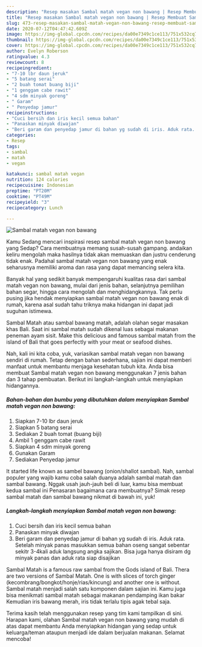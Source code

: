 ```yaml
---
description: "Resep masakan Sambal matah vegan non bawang | Resep Membuat Sambal matah vegan non bawang Yang Enak Dan Mudah"
title: "Resep masakan Sambal matah vegan non bawang | Resep Membuat Sambal matah vegan non bawang Yang Enak Dan Mudah"
slug: 473-resep-masakan-sambal-matah-vegan-non-bawang-resep-membuat-sambal-matah-vegan-non-bawang-yang-enak-dan-mudah
date: 2020-07-12T04:47:42.609Z
image: https://img-global.cpcdn.com/recipes/da00e7349c1ce113/751x532cq70/sambal-matah-vegan-non-bawang-foto-resep-utama.jpg
thumbnail: https://img-global.cpcdn.com/recipes/da00e7349c1ce113/751x532cq70/sambal-matah-vegan-non-bawang-foto-resep-utama.jpg
cover: https://img-global.cpcdn.com/recipes/da00e7349c1ce113/751x532cq70/sambal-matah-vegan-non-bawang-foto-resep-utama.jpg
author: Evelyn Roberson
ratingvalue: 4.3
reviewcount: 8
recipeingredient:
- "7-10 lbr daun jeruk"
- "5 batang serai"
- "2 buah tomat buang biji"
- "1 genggam cabe rawit"
- "4 sdm minyak goreng"
- " Garam"
- " Penyedap jamur"
recipeinstructions:
- "Cuci bersih dan iris kecil semua bahan"
- "Panaskan minyak diwajan"
- "Beri garam dan penyedap jamur di bahan yg sudah di iris. Aduk rata. Setelah minyak panas masukkan semua bahan oseng sangat sebentar sekitr 3-4kali aduk langsung angka sajikan. Bisa juga hanya disiram dg minyak panas dan aduk rata siap disajikan"
categories:
- Resep
tags:
- sambal
- matah
- vegan

katakunci: sambal matah vegan 
nutrition: 124 calories
recipecuisine: Indonesian
preptime: "PT20M"
cooktime: "PT49M"
recipeyield: "3"
recipecategory: Lunch

---
```



![Sambal matah vegan non bawang](https://img-global.cpcdn.com/recipes/da00e7349c1ce113/751x532cq70/sambal-matah-vegan-non-bawang-foto-resep-utama.jpg)

Kamu Sedang mencari inspirasi resep sambal matah vegan non bawang yang Sedap? Cara membuatnya memang susah-susah gampang. andaikan keliru mengolah maka hasilnya tidak akan memuaskan dan justru cenderung tidak enak. Padahal sambal matah vegan non bawang yang enak seharusnya memiliki aroma dan rasa yang dapat memancing selera kita.

Banyak hal yang sedikit banyak mempengaruhi kualitas rasa dari sambal matah vegan non bawang, mulai dari jenis bahan, selanjutnya pemilihan bahan segar, hingga cara mengolah dan menghidangkannya. Tak perlu pusing jika hendak menyiapkan sambal matah vegan non bawang enak di rumah, karena asal sudah tahu triknya maka hidangan ini dapat jadi suguhan istimewa.

Sambal Matah atau sambal bawang matah, adalah olahan segar masakan khas Bali. Saat ini sambal matah sudah dikenal luas sebagai makanan peneman ayam sisit. Make this delicious and famous sambal matah from the island of Bali that goes perfectly with your meat or seafood dishes.


Nah, kali ini kita coba, yuk, variasikan sambal matah vegan non bawang sendiri di rumah. Tetap dengan bahan sederhana, sajian ini dapat memberi manfaat untuk membantu menjaga kesehatan tubuh kita. Anda bisa membuat Sambal matah vegan non bawang menggunakan 7 jenis bahan dan 3 tahap pembuatan. Berikut ini langkah-langkah untuk menyiapkan hidangannya.

<!--inarticleads1-->

##### Bahan-bahan dan bumbu yang dibutuhkan dalam menyiapkan Sambal matah vegan non bawang:

1. Siapkan 7-10 lbr daun jeruk
1. Siapkan 5 batang serai
1. Sediakan 2 buah tomat (buang biji)
1. Ambil 1 genggam cabe rawit
1. Siapkan 4 sdm minyak goreng
1. Gunakan  Garam
1. Sediakan  Penyedap jamur


It started life known as sambel bawang (onion/shallot sambal). Nah, sambal populer yang wajib kamu coba salah duanya adalah sambal matah dan sambal bawang. Nggak usah jauh-jauh beli di luar, kamu bisa membuat kedua sambal ini Penasaran bagaimana cara membuatnya? Simak resep sambal matah dan sambal bawang nikmat di bawah ini, yuk! 

<!--inarticleads2-->

##### Langkah-langkah menyiapkan Sambal matah vegan non bawang:

1. Cuci bersih dan iris kecil semua bahan
1. Panaskan minyak diwajan
1. Beri garam dan penyedap jamur di bahan yg sudah di iris. Aduk rata. Setelah minyak panas masukkan semua bahan oseng sangat sebentar sekitr 3-4kali aduk langsung angka sajikan. Bisa juga hanya disiram dg minyak panas dan aduk rata siap disajikan


Sambal Matah is a famous raw sambal from the Gods island of Bali. Thera are two versions of Sambal Matah. One is with slices of torch ginger (kecombrang/bongkot/honje/rias/kincung) and another one is without. Sambal matah menjadi salah satu komponen dalam sajian ini. Kamu juga bisa menikmati sambal matah sebagai makanan pendamping ikan bakar Kemudian iris bawang merah, iris tidak terlalu tipis agak tebal saja. 

Terima kasih telah menggunakan resep yang tim kami tampilkan di sini. Harapan kami, olahan Sambal matah vegan non bawang yang mudah di atas dapat membantu Anda menyiapkan hidangan yang sedap untuk keluarga/teman ataupun menjadi ide dalam berjualan makanan. Selamat mencoba!
